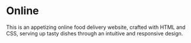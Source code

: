 # Online
This is an appetizing online food delivery website, crafted with HTML and CSS, serving up tasty dishes through an intuitive and responsive design.
